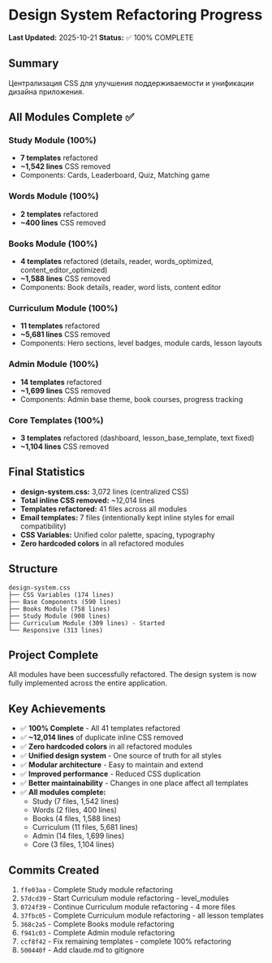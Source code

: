 # Design System Refactoring Progress

**Last Updated:** 2025-10-21
**Status:** ✅ 100% COMPLETE

## Summary

Централизация CSS для улучшения поддерживаемости и унификации дизайна приложения.

## All Modules Complete ✅

### Study Module (100%)
- **7 templates** refactored
- **~1,542 lines** CSS removed
- Components: Cards, Leaderboard, Quiz, Matching game

### Words Module (100%)
- **2 templates** refactored
- **~400 lines** CSS removed

### Books Module (100%)
- **4 templates** refactored (details, reader, words_optimized, content_editor_optimized)
- **~1,588 lines** CSS removed
- Components: Book details, reader, word lists, content editor

### Curriculum Module (100%)
- **11 templates** refactored
- **~5,681 lines** CSS removed
- Components: Hero sections, level badges, module cards, lesson layouts

### Admin Module (100%)
- **14 templates** refactored
- **~1,699 lines** CSS removed
- Components: Admin base theme, book courses, progress tracking

### Core Templates (100%)
- **3 templates** refactored (dashboard, lesson_base_template, text fixed)
- **~1,104 lines** CSS removed

## Final Statistics

- **design-system.css:** 3,072 lines (centralized CSS)
- **Total inline CSS removed:** ~12,014 lines
- **Templates refactored:** 41 files across all modules
- **Email templates:** 7 files (intentionally kept inline styles for email compatibility)
- **CSS Variables:** Unified color palette, spacing, typography
- **Zero hardcoded colors** in all refactored modules

## Structure

```
design-system.css
├── CSS Variables (174 lines)
├── Base Components (590 lines)
├── Books Module (758 lines)
├── Study Module (908 lines)
├── Curriculum Module (309 lines) - Started
└── Responsive (313 lines)
```

## Project Complete

All modules have been successfully refactored. The design system is now fully implemented across the entire application.

## Key Achievements

- ✅ **100% Complete** - All 41 templates refactored
- ✅ **~12,014 lines** of duplicate inline CSS removed
- ✅ **Zero hardcoded colors** in all refactored modules
- ✅ **Unified design system** - One source of truth for all styles
- ✅ **Modular architecture** - Easy to maintain and extend
- ✅ **Improved performance** - Reduced CSS duplication
- ✅ **Better maintainability** - Changes in one place affect all templates
- ✅ **All modules complete:**
  - Study (7 files, 1,542 lines)
  - Words (2 files, 400 lines)
  - Books (4 files, 1,588 lines)
  - Curriculum (11 files, 5,681 lines)
  - Admin (14 files, 1,699 lines)
  - Core (3 files, 1,104 lines)

## Commits Created

1. `ffe03aa` - Complete Study module refactoring
2. `57dcd39` - Start Curriculum module refactoring - level_modules
3. `0724f39` - Continue Curriculum module refactoring - 4 more files
4. `37fbc05` - Complete Curriculum module refactoring - all lesson templates
5. `368c2a5` - Complete Books module refactoring
6. `f941c03` - Complete Admin module refactoring
7. `ccf8f42` - Fix remaining templates - complete 100% refactoring
8. `500440f` - Add claude.md to gitignore
